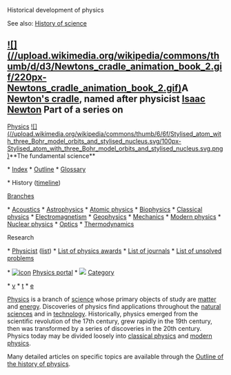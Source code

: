 Historical development of physics

See also: [History of science](/wiki/History\_of\_science "History of science")

[![](//upload.wikimedia.org/wikipedia/commons/thumb/d/d3/Newtons\_cradle\_animation\_book\_2.gif/220px-
Newtons\_cradle\_animation\_book\_2.gif)](/wiki/File:Newtons\_cradle\_animation\_book\_2.gif)A
[Newton's cradle](/wiki/Newton%27s\_cradle "Newton's cradle"), named after
physicist [Isaac Newton](/wiki/Isaac\_Newton "Isaac Newton") Part of a series
on 
--- 
[Physics](/wiki/Physics "Physics") 
[![](//upload.wikimedia.org/wikipedia/commons/thumb/6/6f/Stylised\_atom\_with\_three\_Bohr\_model\_orbits\_and\_stylised\_nucleus.svg/100px-
Stylised\_atom\_with\_three\_Bohr\_model\_orbits\_and\_stylised\_nucleus.svg.png)](/wiki/File:Stylised\_atom\_with\_three\_Bohr\_model\_orbits\_and\_stylised\_nucleus.svg)\*\*The
fundamental science\*\* 
 
 \* [Index](/wiki/Index\_of\_physics\_articles "Index of physics articles")
 \* [Outline](/wiki/Outline\_of\_physics "Outline of physics")
 \* [Glossary](/wiki/Glossary\_of\_physics "Glossary of physics")

 \* History ([timeline](/wiki/Timeline\_of\_fundamental\_physics\_discoveries "Timeline of fundamental physics discoveries"))

 
[Branches](/wiki/Branches\_of\_physics "Branches of physics")

 \* [Acoustics](/wiki/Acoustics "Acoustics")
 \* [Astrophysics](/wiki/Astrophysics "Astrophysics")
 \* [Atomic physics](/wiki/Atomic\_physics "Atomic physics")
 \* [Biophysics](/wiki/Biophysics "Biophysics")
 \* [Classical physics](/wiki/Classical\_physics "Classical physics")
 \* [Electromagnetism](/wiki/Electromagnetism "Electromagnetism")
 \* [Geophysics](/wiki/Geophysics "Geophysics")
 \* [Mechanics](/wiki/Mechanics "Mechanics")
 \* [Modern physics](/wiki/Modern\_physics "Modern physics")
 \* [Nuclear physics](/wiki/Nuclear\_physics "Nuclear physics")
 \* [Optics](/wiki/Optics "Optics")
 \* [Thermodynamics](/wiki/Thermodynamics "Thermodynamics")

 
Research

 \* [Physicist](/wiki/Physicist "Physicist") ([list](/wiki/List\_of\_physicists "List of physicists"))
 \* [List of physics awards](/wiki/List\_of\_physics\_awards "List of physics awards")
 \* [List of journals](/wiki/List\_of\_physics\_journals "List of physics journals")
 \* [List of unsolved problems](/wiki/List\_of\_unsolved\_problems\_in\_physics "List of unsolved problems in physics")

 
 
 \* [![icon](//upload.wikimedia.org/wikipedia/commons/thumb/6/6f/Stylised\_atom\_with\_three\_Bohr\_model\_orbits\_and\_stylised\_nucleus.svg/14px-Stylised\_atom\_with\_three\_Bohr\_model\_orbits\_and\_stylised\_nucleus.svg.png)](/wiki/File:Stylised\_atom\_with\_three\_Bohr\_model\_orbits\_and\_stylised\_nucleus.svg) [Physics portal](/wiki/Portal:Physics "Portal:Physics")
 \* ![](//upload.wikimedia.org/wikipedia/en/thumb/9/96/Symbol\_category\_class.svg/16px-Symbol\_category\_class.svg.png) [Category](/wiki/Category:Physics "Category:Physics")

 
 
 \* [v](/wiki/Template:TopicTOC-Physics "Template:TopicTOC-Physics")
 \* [t](/wiki/Template\_talk:TopicTOC-Physics "Template talk:TopicTOC-Physics")
 \* [e](/wiki/Special:EditPage/Template:TopicTOC-Physics "Special:EditPage/Template:TopicTOC-Physics")

 
 
[Physics](/wiki/Physics "Physics") is a branch of [science](/wiki/Science
"Science") whose primary objects of study are [matter](/wiki/Matter "Matter")
and [energy](/wiki/Energy "Energy"). Discoveries of physics find applications
throughout the [natural sciences](/wiki/Natural\_science "Natural science") and
in [technology](/wiki/Technology "Technology"). Historically, physics emerged
from the scientific revolution of the 17th century, grew rapidly in the 19th
century, then was transformed by a series of discoveries in the 20th century.
Physics today may be divided loosely into [classical
physics](/wiki/Classical\_physics "Classical physics") and [modern
physics](/wiki/Modern\_physics "Modern physics").

Many detailed articles on specific topics are available through the [Outline
of the history of physics](/wiki/Outline\_of\_the\_history\_of\_physics "Outline of
the history of physics").
